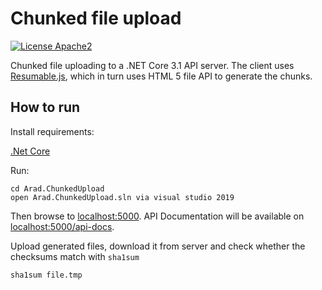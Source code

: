 # Chunked file upload
[![License Apache2](https://img.shields.io/hexpm/l/plug.svg)](http://www.apache.org/licenses/LICENSE-2.0)

Chunked file uploading to a .NET Core 3.1 API server.
The client uses [Resumable.js](http://www.resumablejs.com/), which in turn uses HTML 5 file API to generate the chunks.

## How to run

Install requirements:

[.Net Core](https://www.microsoft.com/net/download)

Run:

    cd Arad.ChunkedUpload
    open Arad.ChunkedUpload.sln via visual studio 2019

Then browse to [localhost:5000](http://localhost:5000).
API Documentation will be available on [localhost:5000/api-docs](http://localhost:5000/api-docs).


Upload generated files, download it from server and check whether the checksums match with ``sha1sum``

    sha1sum file.tmp

